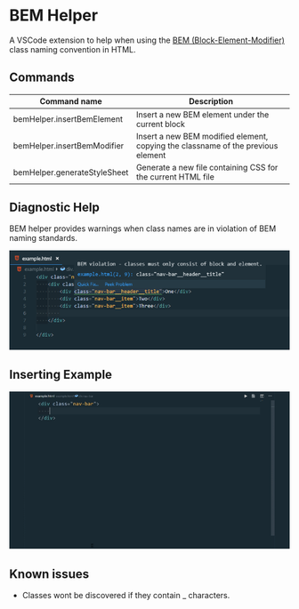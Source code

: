 # BEM Helper

A VSCode extension to help when using the [BEM (Block-Element-Modifier)](http://getbem.com/naming) class naming convention in HTML.

## Commands

| Command name                 | Description                                                                      |
| ---------------------------- | -------------------------------------------------------------------------------- |
| bemHelper.insertBemElement   | Insert a new BEM element under the current block                                 |
| bemHelper.insertBemModifier  | Insert a new BEM modified element, copying the classname of the previous element |
| bemHelper.generateStyleSheet | Generate a new file containing CSS for the current HTML file                     |

## Diagnostic Help

BEM helper provides warnings when class names are in violation of BEM naming standards.

![Class name warnings](images/diagnostics_example.png)

## Inserting Example

![Inserting a BEM child element](images/add_child_element.gif)

## Known issues

-   Classes wont be discovered if they contain \_ characters.
